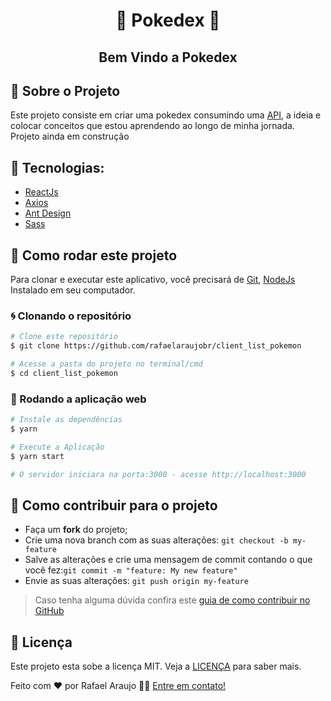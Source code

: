 <h1 align="center">
🚧 Pokedex 🚧
</h1>
<h2 align="center">
  Bem Vindo a Pokedex
</h2>

## 🚀 Sobre o Projeto

Este projeto consiste em criar uma pokedex consumindo uma [API](pokeapi.co), a ideia e colocar conceitos que estou aprendendo ao longo de minha jornada. Projeto ainda em construção

## 🔨 Tecnologias:

-   [ReactJs][reactjs]
-   [Axios][axios]
-   [Ant Design][ant design]
-   [Sass][sass]

## 🚀 Como rodar este projeto

Para clonar e executar este aplicativo, você precisará de [Git](https://git-scm.com), [NodeJs][nodejs] Instalado em seu computador.

### 🌀 Clonando o repositório

```bash
# Clone este repositório
$ git clone https://github.com/rafaelaraujobr/client_list_pokemon

# Acesse a pasta do projeto no terminal/cmd
$ cd client_list_pokemon
```

### 🧭 Rodando a aplicação web

```bash
# Instale as dependências
$ yarn

# Execute a Aplicação
$ yarn start

# O servidor iniciara na porta:3000 - acesse http://localhost:3000
```

## 🤔 Como contribuir para o projeto

-   Faça um **fork** do projeto;
-   Crie uma nova branch com as suas alterações: `git checkout -b my-feature`
-   Salve as alterações e crie uma mensagem de commit contando o que você fez:`git commit -m "feature: My new feature"`
-   Envie as suas alterações: `git push origin my-feature`

> Caso tenha alguma dúvida confira este [guia de como contribuir no GitHub](https://github.com/firstcontributions/first-contributions)

## 📝 Licença

Este projeto esta sobe a licença MIT. Veja a [LICENÇA][license] para saber mais.

Feito com ❤️ por Rafael Araujo 👋🏽 [Entre em contato!](https://www.linkedin.com/in/rafaelaraujoweb/)

[nodejs]: https://nodejs.org/
[reactjs]: https://reactjs.org/
[axios]: https://www.npmjs.com/package/axios
[license]: https://opensource.org/licenses/MIT
[typescript]: https://www.typescriptlang.org/
[ant design]: https://ant.design/
[sass]: https://sass-lang.com/
